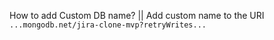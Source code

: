 How to add Custom DB name? || Add custom name to the URI `...mongodb.net/jira-clone-mvp?retryWrites...`
